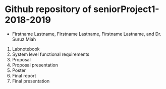 # Github repository of seniorProject1-2018-2019
- Firstname Lastname, Firstname Lastname, Firstname Lastname, and Dr. Suruz Miah



01. Labnotebook
02. System level functional requirements
03. Proposal
04. Proposal presentation
05. Poster 
06. Final report
07. Final presentation 
